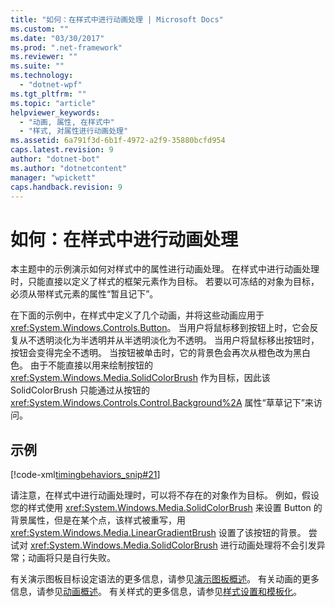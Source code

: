 ```yaml
---
title: "如何：在样式中进行动画处理 | Microsoft Docs"
ms.custom: ""
ms.date: "03/30/2017"
ms.prod: ".net-framework"
ms.reviewer: ""
ms.suite: ""
ms.technology: 
  - "dotnet-wpf"
ms.tgt_pltfrm: ""
ms.topic: "article"
helpviewer_keywords: 
  - "动画, 属性, 在样式中"
  - "样式, 对属性进行动画处理"
ms.assetid: 6a791f3d-6b1f-4972-a2f9-35880bcfd954
caps.latest.revision: 9
author: "dotnet-bot"
ms.author: "dotnetcontent"
manager: "wpickett"
caps.handback.revision: 9
---
```

# 如何：在样式中进行动画处理
本主题中的示例演示如何对样式中的属性进行动画处理。  在样式中进行动画处理时，只能直接以定义了样式的框架元素作为目标。  若要以可冻结的对象为目标，必须从带样式元素的属性“暂且记下”。  
  
 在下面的示例中，在样式中定义了几个动画，并将这些动画应用于 <xref:System.Windows.Controls.Button>。  当用户将鼠标移到按钮上时，它会反复从不透明淡化为半透明并从半透明淡化为不透明。  当用户将鼠标移出按钮时，按钮会变得完全不透明。  当按钮被单击时，它的背景色会再次从橙色改为黑白色。  由于不能直接以用来绘制按钮的 <xref:System.Windows.Media.SolidColorBrush> 作为目标，因此该 SolidColorBrush 只能通过从按钮的 <xref:System.Windows.Controls.Control.Background%2A> 属性“草草记下”来访问。  
  
## 示例  
 [!code-xml[timingbehaviors_snip#21](../../../../samples/snippets/csharp/VS_Snippets_Wpf/timingbehaviors_snip/CSharp/StyleStoryboardsExample.xaml#21)]  
  
 请注意，在样式中进行动画处理时，可以将不存在的对象作为目标。  例如，假设您的样式使用 <xref:System.Windows.Media.SolidColorBrush> 来设置 Button 的背景属性，但是在某个点，该样式被重写，用 <xref:System.Windows.Media.LinearGradientBrush> 设置了该按钮的背景。  尝试对 <xref:System.Windows.Media.SolidColorBrush> 进行动画处理将不会引发异常；动画将只是自行失败。  
  
 有关演示图板目标设定语法的更多信息，请参见[演示图板概述](../../../../docs/framework/wpf/graphics-multimedia/storyboards-overview.md)。  有关动画的更多信息，请参见[动画概述](../../../../docs/framework/wpf/graphics-multimedia/animation-overview.md)。  有关样式的更多信息，请参见[样式设置和模板化](../../../../docs/framework/wpf/controls/styling-and-templating.md)。